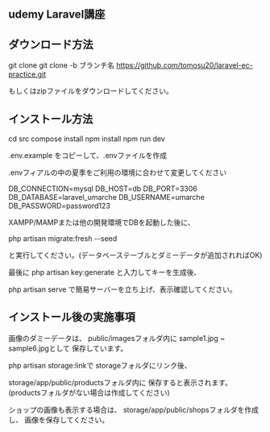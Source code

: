 ## udemy Laravel講座

## ダウンロード方法

git clone
git clone -b ブランチ名 https://github.com/tomosu20/laravel-ec-practice.git

もしくはzipファイルをダウンロードしてください。

## インストール方法

cd src
compose install
npm install
npm run dev

.env.example をコピーして、.envファイルを作成

.envフィアルの中の夏季をご利用の環境に合わせて変更してください


DB_CONNECTION=mysql
DB_HOST=db
DB_PORT=3306
DB_DATABASE=laravel_umarche
DB_USERNAME=umarche
DB_PASSWORD=password123

XAMPP/MAMPまたは他の開発環境でDBを起動した後に、

php artisan migrate:fresh --seed

と実行してください。(データベーステーブルとダミーデータが追加されればOK)

最後に
php artisan key:generate
と入力してキーを生成後、

php artisan serve
で簡易サーバーを立ち上げ、表示確認してください。

## インストール後の実施事項

画像のダミーデータは、
public/imagesフォルダ内に
sample1.jpg ~ sample6.jpgとして
保存しています。

php artisan storage:linkで
storageフォルダにリンク後、

storage/app/public/productsフォルダ内に
保存すると表示されます。
(productsフォルダがない場合は作成してください)

ショップの画像も表示する場合は、
storage/app/public/shopsフォルダを作成し、
画像を保存してください。

